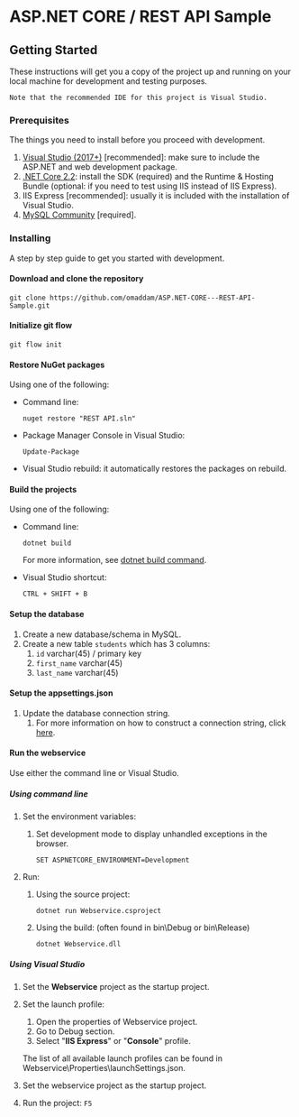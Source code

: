 # ASP.NET CORE / REST API Sample

## Getting Started

These instructions will get you a copy of the project up and running on your local machine for development and testing purposes. 

``
Note that the recommended IDE for this project is Visual Studio.
``
    
### Prerequisites

The things you need to install before you proceed with development.

1) [Visual Studio (2017+)](https://visualstudio.microsoft.com/downloads/) [recommended]: make sure to include the ASP.NET and web development package.
2) [.NET Core 2.2](https://dotnet.microsoft.com/download/dotnet-core/2.2): install the SDK (required) and the Runtime & Hosting Bundle (optional: if you need to test using IIS instead of IIS Express).
3) IIS Express [recommended]: usually it is included with the installation of Visual Studio.
4) [MySQL Community](https://dev.mysql.com/downloads/installer/) [required].

### Installing

A step by step guide to get you started with development.

#### Download and clone the repository

```
git clone https://github.com/omaddam/ASP.NET-CORE---REST-API-Sample.git
```

#### Initialize git flow

```
git flow init
```

#### Restore NuGet packages

Using one of the following:

- Command line:

    ```
    nuget restore "REST API.sln"
    ```

- Package Manager Console in Visual Studio:

    ```
    Update-Package
    ```

- Visual Studio rebuild: it automatically restores the packages on rebuild.

#### Build the projects

Using one of the following:

- Command line:

    ```
    dotnet build
    ```
    For more information, see [dotnet build command](https://docs.microsoft.com/en-us/dotnet/core/tools/dotnet-build).

- Visual Studio shortcut:

    ```
    CTRL + SHIFT + B
    ```

#### Setup the database

1) Create a new database/schema in MySQL.
2) Create a new table `students` which has 3 columns:
   1) `id` varchar(45) / primary key
   2) `first_name` varchar(45)
   3) `last_name` varchar(45)

#### Setup the appsettings.json

1) Update the database connection string.
   1) For more information on how to construct a connection string, click [here](https://www.connectionstrings.com/mysql/).
        
#### Run the webservice

Use either the command line or Visual Studio.

##### Using command line

1) Set the environment variables:

    1) Set development mode to display unhandled exceptions in the browser.

        ```
        SET ASPNETCORE_ENVIRONMENT=Development
        ```

2) Run:

    1) Using the source project:
    
        ```
        dotnet run Webservice.csproject
        ```

    2) Using the build: (often found in bin\Debug or bin\Release)
    
        ```
        dotnet Webservice.dll
        ```

##### Using Visual Studio

1) Set the **Webservice** project as the startup project. 
    
    
2) Set the launch profile:
    1) Open the properties of Webservice project.
    2) Go to Debug section.
    3) Select "**IIS Express**" or "**Console**" profile.
    
    The list of all available launch profiles can be found in Webservice\Properties\launchSettings.json.

3) Set the webservice project as the startup project.
    
4) Run the project:
    ``
    F5
    ``
